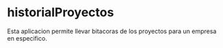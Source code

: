 # historialProyectos
Esta aplicacion permite llevar bitacoras de los proyectos para un empresa en especifico.
